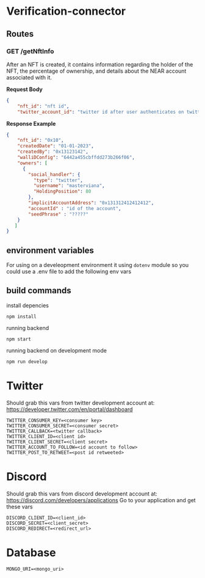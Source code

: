 # Verification-connector


## Routes

### GET /getNftInfo

After an NFT is created, it contains information regarding the holder of the NFT, the percentage of ownership, and details about the NEAR account associated with it.


**Request Body**

```json
{
    "nft_id": "nft id",
    "twitter_account_id": "twitter id after user authenticates on twitter"
```

**Response Example**

```json
{
    "nft_id": "0x10",
    "createdDate": "01-01-2023",
    "createdBy": "0x13123142",
    "walliDConfig": "6442a455cbffdd273b266f06",
    "owners": [
      {
        "social_handler": {
          "type": "twitter",
          "username": "masterviana",
          "HoldingPosition": 80
        },
        "implicitAccountAddress": "0x131312412412412",
        "accountId" : "id of the account",
        "seedPhrase" : "?????"    
    }
   ]
}
```


## environment variables

For using on a develeopment environment it using `dotenv` module so you could use a .env file to add the following env vars

## build commands

install depencies

```
npm install
```

running backend

```
npm start
```

running backend on development mode

```
npm run develop
```

# Twitter

Should grab this vars from twitter development account at: https://developer.twitter.com/en/portal/dashboard

```
TWITTER_CONSUMER_KEY=<consumer key>
TWITTER_CONSUMER_SECRET=<consumer secret>
TWITTER_CALLBACK=<twitter callback>
TWITTER_CLIENT_ID=<client id>
TWITTER_CLIENT_SECRET=<client secret>
TWITTER_ACCOUNT_TO_FOLLOW=<id account to follow>
TWITTER_POST_TO_RETWEET=<post id retweeted>
```

# Discord

Should grab this vars from discord development account at: https://discord.com/developers/applications
Go to your application and get these vars

```
DISCORD_CLIENT_ID=<client_id>
DISCORD_SECRET=<client_secret>
DISCORD_REDIRECT=<redirect_url>
```

# Database

```
MONGO_URI=<mongo_uri>
```
